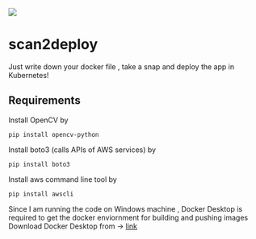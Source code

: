 ![](https://img.shields.io/badge/python-3-lightgrey)

# scan2deploy

Just write down your docker file , take a snap and deploy the app in Kubernetes!

## Requirements

Install OpenCV by

```
pip install opencv-python
```

Install boto3 (calls APIs of AWS services) by

```
pip install boto3
```

Install aws command line tool by

```
pip install awscli
```

Since I am running the code on Windows machine , Docker Desktop is required to get the docker enviornment for building and pushing images
Download Docker Desktop from -> [link](https://docs.docker.com/docker-for-windows/install/)





